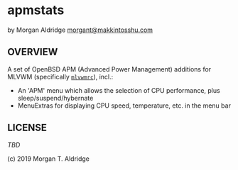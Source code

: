 # apmstats
by Morgan Aldridge <morgant@makkintosshu.com>

## OVERVIEW

A set of OpenBSD APM (Advanced Power Management) additions for MLVWM (specifically [`mlvwmrc`](https://github.com/morgant/mlvwmrc)), incl.:

* An 'APM' menu which allows the selection of CPU performance, plus sleep/suspend/hybernate
* MenuExtras for displaying CPU speed, temperature, etc. in the menu bar

## LICENSE

_TBD_

(c) 2019 Morgan T. Aldridge
